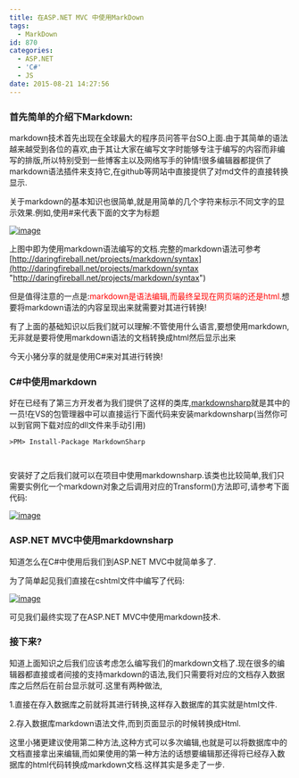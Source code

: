 ```yaml
---
title: 在ASP.NET MVC 中使用MarkDown
tags:
  - MarkDown
id: 870
categories:
  - ASP.NET
  - 'C#'
  - JS
date: 2015-08-21 14:27:56
---
```


### 首先简单的介绍下Markdown:

markdown技术首先出现在全球最大的程序员问答平台SO上面.由于其简单的语法越来越受到各位的喜欢,由于其让大家在编写文字时能够专注于编写的内容而非编写的排版,所以特别受到一些博客主以及网络写手的钟情!很多编辑器都提供了markdown语法插件来支持它,在github等网站中直接提供了对md文件的直接转换显示.

关于markdown的基本知识也很简单,就是用简单的几个字符来标示不同文字的显示效果.例如,使用#来代表下面的文字为标题

[![image](http://www.smallerpig.com/wp-content/uploads/2015/08/image_thumb.png "image")](http://www.smallerpig.com/wp-content/uploads/2015/08/image.png)

上图中即为使用markdown语法编写的文档.完整的markdown语法可参考[http://daringfireball.net/projects/markdown/syntax](http://daringfireball.net/projects/markdown/syntax "http://daringfireball.net/projects/markdown/syntax")

但是值得注意的一点是:<font color="#ff0000">markdown是语法编辑,而最终呈现在网页端的还是html.</font>想要将markdown语法的内容呈现出来就需要对其进行转换!

有了上面的基础知识以后我们就可以理解:不管使用什么语言,要想使用markdown,无非就是要将使用markdown语法的文档转换成html然后显示出来

今天小猪分享的就是使用C#来对其进行转换!

### C#中使用markdown

好在已经有了第三方开发者为我们提供了这样的类库,[markdownsharp](http://nuget.org/packages/MarkdownSharp)就是其中的一员!在VS的包管理器中可以直接运行下面代码来安装markdownsharp(当然你可以到官网下载对应的dll文件来手动引用)
``` 
>PM> Install-Package MarkdownSharp

 
```

安装好了之后我们就可以在项目中使用markdownsharp.该类也比较简单,我们只需要实例化一个markdown对象之后调用对应的Transform\(\)方法即可,请参考下面代码:

[![image](http://www.smallerpig.com/wp-content/uploads/2015/08/image_thumb1.png "image")](http://www.smallerpig.com/wp-content/uploads/2015/08/image1.png)

### ASP.NET MVC中使用markdownsharp

知道怎么在C#中使用后我们到ASP.NET MVC中就简单多了.

为了简单起见我们直接在cshtml文件中编写了代码:

[![image](http://www.smallerpig.com/wp-content/uploads/2015/08/image_thumb2.png "image")](http://www.smallerpig.com/wp-content/uploads/2015/08/image2.png)

可见我们最终实现了在ASP.NET MVC中使用markdown技术.

### 接下来?

知道上面知识之后我们应该考虑怎么编写我们的markdown文档了.现在很多的编辑器都直接或者间接的支持markdown的语法,我们只需要将对应的文档存入数据库之后然后在前台显示就可.这里有两种做法,

1.直接在存入数据库之前就将其进行转换,这样存入数据库的其实就是html文件.

2.存入数据库markdown语法文件,而到页面显示的时候转换成Html.

这里小猪更建议使用第二种方法,这种方式可以多次编辑,也就是可以将数据库中的文档直接拿出来编辑,而如果使用的第一种方法的话想要编辑那还得将已经存入数据库的html代码转换成markdown文档.这样其实是多走了一步.